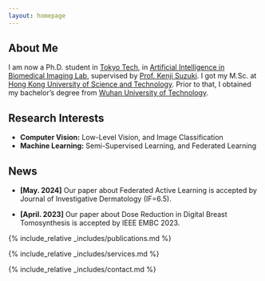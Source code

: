 ```yaml
---
layout: homepage
---
```


## About Me

I am now a Ph.D. student in <a href="https://www.titech.ac.jp/english">Tokyo Tech</a>, in <a href="http://suzukilab.first.iir.titech.ac.jp/">Artificial Intelligence in Biomedical Imaging Lab</a>, supervised by <a href="https://scholar.google.com/citations?user=MdNb8Z0AAAAJ">Prof. Kenji Suzuki</a>. I got my M.Sc. at <a href="https://hkust.edu.hk/">Hong Kong University of Science and Technology</a>. Prior to that, I obtained my bachelor’s degree from  <a href="https://www.whut.edu.cn/">Wuhan University of Technology</a>.


## Research Interests

- **Computer Vision:** Low-Level Vision, and Image Classification
- **Machine Learning:** Semi-Supervised Learning, and Federated Learning

## News

<!-- - **[May. 2024]** Our paper about Federated Client Unlearning is early accepted by MICCAI 2024. -->
- **[May. 2024]** Our paper about Federated Active Learning is accepted by Journal of Investigative Dermatology (IF=6.5).
<!-- - **[May. 2023]** Our paper about Federated Learning for Label Set Mismatch is early accepted by MICCAI 2023. -->
- **[April. 2023]** Our paper about Dose Reduction in Digital Breast Tomosynthesis is accepted by IEEE EMBC 2023.


{% include_relative _includes/publications.md %}

{% include_relative _includes/services.md %}

{% include_relative _includes/contact.md %}

<div style="margin-top: 10px; width: 100px; display: flex; justify-content: center;">
    <script type="text/javascript" id="clstr_globe" src="//clustrmaps.com/globe.js?d=r658mGbOXBv4KifU2G2eoBk6CoRImBZPx-ZmAF1FQjk"></script>
</div>
